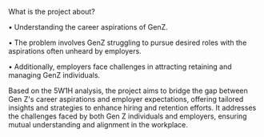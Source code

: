 What is the project about?

•	Understanding the career aspirations of GenZ.

•	The problem involves GenZ struggling to pursue desired roles with the aspirations often unheard by employers.

•	Additionally, employers face challenges in attracting retaining and managing GenZ individuals.

Based on the 5W1H analysis, the project aims to bridge the gap between Gen Z's career aspirations and employer expectations, offering tailored insights and strategies to enhance hiring and retention efforts. It addresses the challenges faced by both Gen Z individuals and employers, ensuring mutual understanding and alignment in the workplace.

